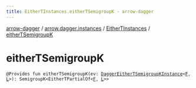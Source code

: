 ```yaml
---
title: EitherTInstances.eitherTSemigroupK - arrow-dagger
---
```


[arrow-dagger](../../index.html) / [arrow.dagger.instances](../index.html) / [EitherTInstances](index.html) / [eitherTSemigroupK](./either-t-semigroup-k.html)

# eitherTSemigroupK

`@Provides fun eitherTSemigroupK(ev: `[`DaggerEitherTSemigroupKInstance`](../-dagger-either-t-semigroup-k-instance/index.html)`<`[`F`](index.html#F)`, `[`L`](index.html#L)`>): SemigroupK<EitherTPartialOf<`[`F`](index.html#F)`, `[`L`](index.html#L)`>>`